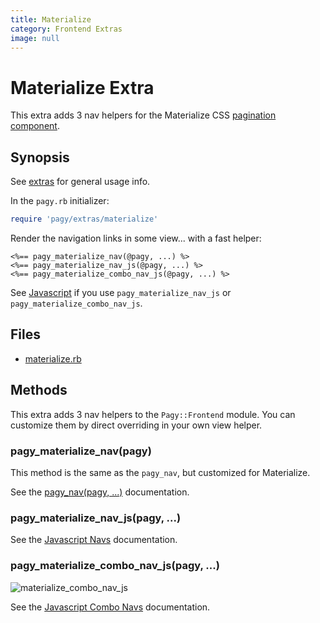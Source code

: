 ```yaml
---
title: Materialize
category: Frontend Extras   
image: null
---
```

# Materialize Extra

This extra adds 3 nav helpers for the Materialize CSS [pagination component](https://materializecss.com/pagination.html).

## Synopsis

See [extras](/docs/extras.md) for general usage info.

In the `pagy.rb` initializer:

```ruby
require 'pagy/extras/materialize'
```

Render the navigation links in some view...
with a fast helper:

```erb
<%== pagy_materialize_nav(@pagy, ...) %>
<%== pagy_materialize_nav_js(@pagy, ...) %>
<%== pagy_materialize_combo_nav_js(@pagy, ...) %>
```

See [Javascript](/docs/api/javascript.md) if you use `pagy_materialize_nav_js` or `pagy_materialize_combo_nav_js`.

## Files

- [materialize.rb](https://github.com/ddnexus/pagy/blob/master/lib/pagy/extras/materialize.rb)

## Methods

This extra adds 3 nav helpers to the `Pagy::Frontend` module. You can customize them by direct overriding in your own view helper.

### pagy_materialize_nav(pagy)

This method is the same as the `pagy_nav`, but customized for Materialize.

See the [pagy_nav(pagy, ...)](/docs/api/frontend.md#pagy_navpagy-) documentation.

### pagy_materialize_nav_js(pagy, ...)

See the [Javascript Navs](/docs/api/javascript/navs.md) documentation.

### pagy_materialize_combo_nav_js(pagy, ...)

![materialize_combo_nav_js](/docs/assets/images/materialize_combo_nav_js-g.png)

See the [Javascript Combo Navs](/docs/api/javascript/combo-navs.md) documentation.

